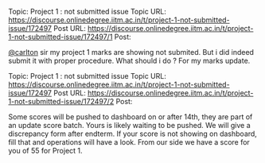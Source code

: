 Topic: Project 1 : not submitted issue
Topic URL: https://discourse.onlinedegree.iitm.ac.in/t/project-1-not-submitted-issue/172497
Post URL: https://discourse.onlinedegree.iitm.ac.in/t/project-1-not-submitted-issue/172497/1
Post: <p><a class="mention" href="/u/carlton">@carlton</a> sir my project 1 marks are showing not submited. But i did indeed submit it with proper procedure. What should i do ? For my marks update.</p>

Topic: Project 1 : not submitted issue
Topic URL: https://discourse.onlinedegree.iitm.ac.in/t/project-1-not-submitted-issue/172497
Post URL: https://discourse.onlinedegree.iitm.ac.in/t/project-1-not-submitted-issue/172497/2
Post: <p>Some scores will be pushed to dashboard on or after 14th, they are part of an update score batch. Yours is likely waiting to be pushed. We will give a discrepancy form after endterm. If your score is not showing on dashboard, fill that and operations will have a look. From our side we have a score for you of 55 for Project 1.</p>
